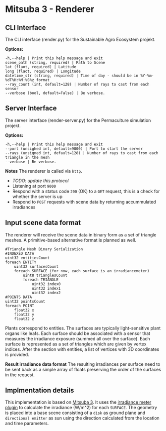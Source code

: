 # Mitsuba 3 - Renderer

## CLI Interface

The CLI interface (render.py) for the Sustainable Agro Ecosystem projekt.

**Options:**
```
-h,--help | Print this help message and exit
scene_path (string, required) | Path to Scene
lat (flaot, required) | Latitude
long (flaot, required) | Longitude
datetime_str (string, required) | Time of day - should be in %Y-%m-%dT%H:%M:%S%z format
--ray_count (int, default=128) | Number of rays to cast from each sensor
--verbose (bool, default=False) | Be verbose.
```

## Server Interface

The server interface (render-server.py) for the Permaculture simulation projekt.

**Options:**
```
-h,--help | Print this help message and exit
--port (unsighed int, default=9000) | Port to start the server
--rays (unsigned int, default=128) | Number of rays to cast from each triangle in the mesh
--verbose | Be verbose.
```

**Notes**
The renderer is called via `http`. 
* *TODO: update this protocol* 
* Listening at port `9000`
* Respond with a status code `200` (OK) to a `GET` request, this is a check for whether the server is up
* Respond to `POST` requests with scene data by returning accummulated irradiances

## Input scene data format
The renderer will receive the scene data in binary form as a set of triangle meshes. A primitive-based alternative format is planned as well.
```
#Triangle Mesh Binary Serialization
#INDEXED DATA
uint32 entitiesCount
foreach ENTITY
    uint32 surfacesCount
    foreach SURFACE (for now, each surface is an irradiancemeter)
        uint8 trianglesCount
        foreach TRIANGLE
            uint32 index0
            uint32 index1
            uint32 index2
#POINTS DATA
uint32 pointsCount
foreach POINT
    float32 x
    float32 y
    float32 z
```
Plants correspond to entities. The surfaces are typically light-sensitive plant organs like leafs. Each surface should be associated with a sensor that measures the irradiance exposure (summed all over the surface). Each surface is represented as a set of triangles which are given by vertex indices. After the section with entities, a list of vertices with 3D coordinates is provided.

**Result irradiance data format**
The resulting irradiances per surface need to be sent back as a simple array of floats preserving the order of the surfaces in the request.

## Implmentation details

This implementation is based on [Mitsuba 3](https://www.mitsuba-renderer.org/). It uses the [irradiance meter plugin](https://mitsuba.readthedocs.io/en/stable/src/generated/plugins_sensors.html#irradiance-meter-irradiancemeter) to calculate the irradiance (W/m^2) for each `SURFACE`.
The geometry is placed into a base scene consisting of a `disk` as ground plane and `directional emitter` as sun using the direction calculated from the location and time parameters.